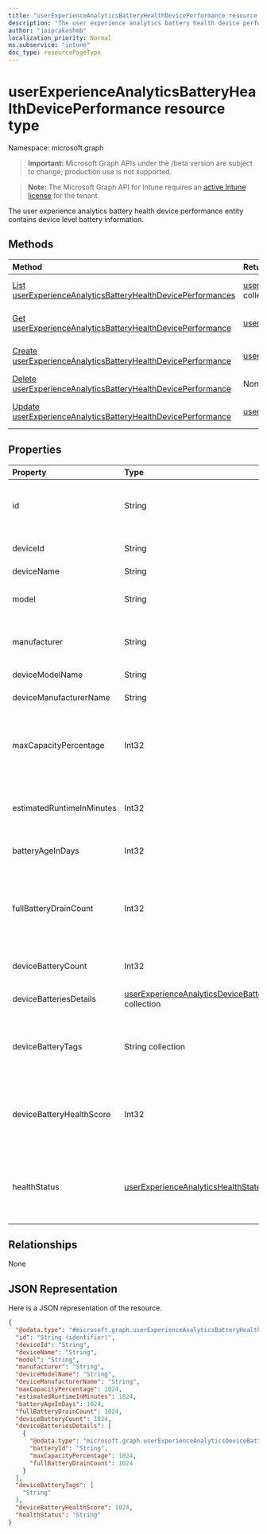 ```yaml
---
title: "userExperienceAnalyticsBatteryHealthDevicePerformance resource type"
description: "The user experience analytics battery health device performance entity contains device level battery information."
author: "jaiprakashmb"
localization_priority: Normal
ms.subservice: "intune"
doc_type: resourcePageType
---
```


# userExperienceAnalyticsBatteryHealthDevicePerformance resource type

Namespace: microsoft.graph
> **Important:** Microsoft Graph APIs under the /beta version are subject to change; production use is not supported.

> **Note:** The Microsoft Graph API for Intune requires an [active Intune license](https://go.microsoft.com/fwlink/?linkid=839381) for the tenant.


The user experience analytics battery health device performance entity contains device level battery information.

## Methods
|Method|Return Type|Description|
|:---|:---|:---|
|[List userExperienceAnalyticsBatteryHealthDevicePerformances](../api/intune-devices-userexperienceanalyticsbatteryhealthdeviceperformance-list.md)|[userExperienceAnalyticsBatteryHealthDevicePerformance](../resources/intune-devices-userexperienceanalyticsbatteryhealthdeviceperformance.md) collection|List properties and relationships of the [userExperienceAnalyticsBatteryHealthDevicePerformance](../resources/intune-devices-userexperienceanalyticsbatteryhealthdeviceperformance.md) objects.|
|[Get userExperienceAnalyticsBatteryHealthDevicePerformance](../api/intune-devices-userexperienceanalyticsbatteryhealthdeviceperformance-get.md)|[userExperienceAnalyticsBatteryHealthDevicePerformance](../resources/intune-devices-userexperienceanalyticsbatteryhealthdeviceperformance.md)|Read properties and relationships of the [userExperienceAnalyticsBatteryHealthDevicePerformance](../resources/intune-devices-userexperienceanalyticsbatteryhealthdeviceperformance.md) object.|
|[Create userExperienceAnalyticsBatteryHealthDevicePerformance](../api/intune-devices-userexperienceanalyticsbatteryhealthdeviceperformance-create.md)|[userExperienceAnalyticsBatteryHealthDevicePerformance](../resources/intune-devices-userexperienceanalyticsbatteryhealthdeviceperformance.md)|Create a new [userExperienceAnalyticsBatteryHealthDevicePerformance](../resources/intune-devices-userexperienceanalyticsbatteryhealthdeviceperformance.md) object.|
|[Delete userExperienceAnalyticsBatteryHealthDevicePerformance](../api/intune-devices-userexperienceanalyticsbatteryhealthdeviceperformance-delete.md)|None|Deletes a [userExperienceAnalyticsBatteryHealthDevicePerformance](../resources/intune-devices-userexperienceanalyticsbatteryhealthdeviceperformance.md).|
|[Update userExperienceAnalyticsBatteryHealthDevicePerformance](../api/intune-devices-userexperienceanalyticsbatteryhealthdeviceperformance-update.md)|[userExperienceAnalyticsBatteryHealthDevicePerformance](../resources/intune-devices-userexperienceanalyticsbatteryhealthdeviceperformance.md)|Update the properties of a [userExperienceAnalyticsBatteryHealthDevicePerformance](../resources/intune-devices-userexperienceanalyticsbatteryhealthdeviceperformance.md) object.|

## Properties
|Property|Type|Description|
|:---|:---|:---|
|id|String|The unique identifier of the user experience analytics battery health device performance object.|
|deviceId|String|The unique identifier of the device, Intune DeviceID.|
|deviceName|String|Device friendly name.|
|model|String|The model name of the device. Deprecated in favor of DeviceModelName.|
|manufacturer|String|The manufacturer name of the device. Deprecated in favor of DeviceManufacturerName.|
|deviceModelName|String|The model name of the device.|
|deviceManufacturerName|String|The manufacturer name of the device.|
|maxCapacityPercentage|Int32|Ratio of current capacity and design capacity of the battery with the lowest capacity. Unit in percentage and values range from 0-100. Valid values 0 to 2147483647|
|estimatedRuntimeInMinutes|Int32|The estimated runtime of the device when the battery is fully charged. Unit in minutes. Valid values 0 to 2147483647|
|batteryAgeInDays|Int32|Estimated battery age. Unit in days. Valid values 0 to 2147483647|
|fullBatteryDrainCount|Int32|Number of times the battery has been discharged an amount that equals 100% of its capacity, but not necessarily by discharging it from 100% to 0%. Valid values 0 to 2147483647|
|deviceBatteryCount|Int32|Number of batteries in a user device. Valid values 0 to 2147483647|
|deviceBatteriesDetails|[userExperienceAnalyticsDeviceBatteryDetail](../resources/intune-devices-userexperienceanalyticsdevicebatterydetail.md) collection|Properties (maxCapacity and cycleCount) related to all batteries of the device.|
|deviceBatteryTags|String collection|Tags for computed information on how battery on the device is behaving. E.g. newbattery, batterycapacityred, designcapacityzero, etc.|
|deviceBatteryHealthScore|Int32|A weighted average of a device’s maximum capacity score and runtime estimate score. Values range from 0-100. Valid values 0 to 2147483647|
|healthStatus|[userExperienceAnalyticsHealthState](../resources/intune-devices-userexperienceanalyticshealthstate.md)|The overall battery health status of the device. Possible values are: `unknown`, `insufficientData`, `needsAttention`, `meetingGoals`, `unknownFutureValue`.|

## Relationships
None

## JSON Representation
Here is a JSON representation of the resource.
<!-- {
  "blockType": "resource",
  "keyProperty": "id",
  "@odata.type": "microsoft.graph.userExperienceAnalyticsBatteryHealthDevicePerformance"
}
-->
``` json
{
  "@odata.type": "#microsoft.graph.userExperienceAnalyticsBatteryHealthDevicePerformance",
  "id": "String (identifier)",
  "deviceId": "String",
  "deviceName": "String",
  "model": "String",
  "manufacturer": "String",
  "deviceModelName": "String",
  "deviceManufacturerName": "String",
  "maxCapacityPercentage": 1024,
  "estimatedRuntimeInMinutes": 1024,
  "batteryAgeInDays": 1024,
  "fullBatteryDrainCount": 1024,
  "deviceBatteryCount": 1024,
  "deviceBatteriesDetails": [
    {
      "@odata.type": "microsoft.graph.userExperienceAnalyticsDeviceBatteryDetail",
      "batteryId": "String",
      "maxCapacityPercentage": 1024,
      "fullBatteryDrainCount": 1024
    }
  ],
  "deviceBatteryTags": [
    "String"
  ],
  "deviceBatteryHealthScore": 1024,
  "healthStatus": "String"
}
```
